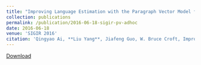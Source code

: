```yaml
---
title: "Improving Language Estimation with the Paragraph Vector Model for Ad-hoc Retrieval"
collection: publications
permalink: /publication/2016-06-18-sigir-pv-adhoc
date: 2016-06-18
venue: 'SIGIR 2016'
citation: 'Qingyao Ai, **Liu Yang**, Jiafeng Guo, W. Bruce Croft, Improving Language Estimation with the Paragraph Vector Model for Ad-hoc Retrieval, In Proceedings of  the 39th Annual ACM SIGIR Conference on Research and Development in Information Retrieval (SIGIR 2016). Pisa, Italy. July 18-10, 2016. Short Paper.'
---
```


<a href='https://ciir-publications.cs.umass.edu/pub/web/getpdf.php?id=1227'>Download</a>
